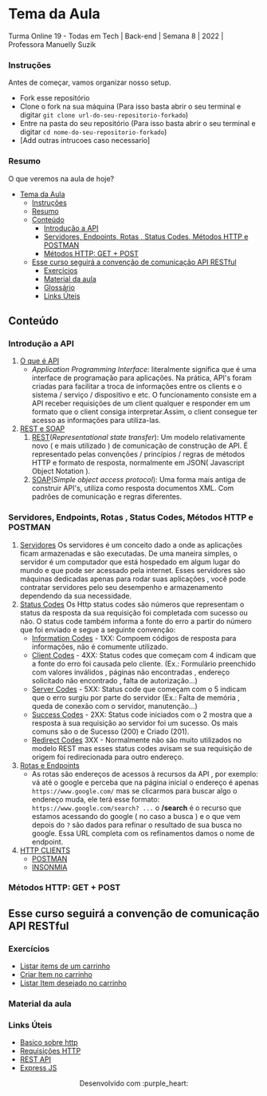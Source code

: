 # Tema da Aula

Turma Online 19 - Todas em Tech | Back-end | Semana 8 | 2022 | Professora Manuelly Suzik

### Instruções

Antes de começar, vamos organizar nosso setup.

- Fork esse repositório
- Clone o fork na sua máquina (Para isso basta abrir o seu terminal e digitar `git clone url-do-seu-repositorio-forkado`)
- Entre na pasta do seu repositório (Para isso basta abrir o seu terminal e digitar `cd nome-do-seu-repositorio-forkado`)
- [Add outras intrucoes caso necessario]

### Resumo

O que veremos na aula de hoje?

- [Tema da Aula](#tema-da-aula)
    - [Instruções](#instruções)
    - [Resumo](#resumo)
  - [Conteúdo](#conteúdo)
    - [Introdução a API](#introdução-a-api)
    - [Servidores, Endpoints, Rotas , Status Codes, Métodos HTTP e POSTMAN](#servidores-endpoints-rotas--status-codes-métodos-http-e-postman)
    - [Métodos HTTP: GET + POST](#métodos-http-get--post)
  - [Esse curso seguirá a convenção de comunicação API RESTful](#esse-curso-seguirá-a-convenção-de-comunicação-api-restful)
    - [Exercícios](#exercícios)
    - [Material da aula](#material-da-aula)
    - [Glossário](#glossário)
    - [Links Úteis](#links-úteis)

## Conteúdo

### Introdução a API

1. [O que é API](#api-pra-que-serve)
   - _Application Programming Interface_: literalmente significa que é uma interface de programação para aplicações. Na prática, API's foram criadas para facilitar a troca de informações entre os clients e o sistema / serviço / dispositivo e etc. O funcionamento consiste em a API receber requisições de um client qualquer e responder em um formato que o client consiga interpretar.Assim, o client consegue ter acesso as informações para utiliza-las.
2. [REST e SOAP](#o-que-e-rest)
   1. [REST](https://becode.com.br/o-que-e-api-rest-e-restful/)(_Representational state transfer_): Um modelo relativamente novo ( e mais utilizado ) de comunicação de construção de API. É representado pelas convenções / princípios / regras de métodos HTTP e formato de resposta, normalmente em JSON( Javascript Object Notation ).
   2. [SOAP](https://www.ibm.com/docs/pt-br/integration-bus/10.0?topic=services-what-is-soap)(_Simple object access protocol_): Uma forma mais antiga de construir API's, utiliza como resposta documentos XML. Com padrões de comunicação e regras diferentes.

### Servidores, Endpoints, Rotas , Status Codes, Métodos HTTP e POSTMAN

1. [Servidores](https://www.controle.net/faq/o-que-sao-servidores)
   Os servidores é um conceito dado a onde as aplicações ficam armazenadas e são executadas. De uma maneira simples, o servidor é um computador que está hospedado em algum lugar do mundo e que pode ser acessado pela internet. Esses servidores são máquinas dedicadas apenas para rodar suas aplicações , você pode contratar servidores pelo seu desempenho e armazenamento dependendo da sua necessidade.
2. [Status Codes](#status-codes)
   Os Http status codes são números que representam o status da resposta da sua requisição foi completada com sucesso ou não. O status code também informa a fonte do erro a partir do número que foi enviado e segue a seguinte convenção:
   - [Information Codes](https://developer.mozilla.org/en-US/docs/Web/HTTP/Status#information_responses) -
     1XX: Compoem códigos de resposta para informações, não é comumente utilizado.
   - [Client Codes](https://developer.mozilla.org/en-US/docs/Web/HTTP/Status#client_error_responses) -
     4XX: Status codes que começam com 4 indicam que a fonte do erro foi causada pelo cliente. (Ex.: Formulário preenchido com valores inválidos , páginas não encontradas , endereço solicitado não encontrado , falta de autorização...)
   - [Server Codes](https://developer.mozilla.org/en-US/docs/Web/HTTP/Status#server_error_responses) -
     5XX: Status code que começam com o 5 indicam que o erro surgiu por parte do servidor (Ex.: Falta de memória , queda de conexão com o servidor, manutenção...)
   - [Success Codes](https://developer.mozilla.org/en-US/docs/Web/HTTP/Status#successful_responses) -
     2XX: Status code iniciados com o 2 mostra que a resposta à sua requisição ao servidor foi um sucesso. Os mais comuns são o de Sucesso (200) e Criado (201).
   - [Redirect Codes](https://developer.mozilla.org/en-US/docs/Web/HTTP/Status#redirection_messages)
     3XX - Normalmente não são muito utilizados no modelo REST mas esses status codes avisam se sua requisição de origem foi redirecionada para outro endereço.
3. [Rotas e Endpoints]()
   - As rotas são endereços de acessos à recursos da API , por exemplo: vá até o google e perceba que na página inicial o endereço é apenas `https://www.google.com/` mas se clicarmos para buscar algo o endereço muda, ele terá esse formato: `https://www.google.com/search? ...` o **/search** é o recurso que estamos acessando do google ( no caso a busca ) e o que vem depois do `?` são dados para refinar o resultado de sua busca no google. Essa URL completa com os refinamentos damos o nome de endpoint.
4. [HTTP CLIENTS](#http-clients)
   - [POSTMAN](https://www.postman.com/)
   - [INSONMIA](https://insomnia.rest/)

### Métodos HTTP: GET + POST

## Esse curso seguirá a convenção de comunicação API RESTful

### Exercícios

- [Listar items de um carrinho](/exercicios/para-sala/)
- [Criar Item no carrinho](/exercicios/para-casa/)
- [Listar Item desejado no carrinho](/exercicios/para-casa/)

### Material da aula


### Links Úteis

- [Basico sobre http](https://developer.mozilla.org/pt-BR/docs/Web/HTTP/Basics_of_HTTP)
- [Requisições HTTP](https://developer.mozilla.org/pt-BR/docs/Web/HTTP/Messages#requisi%C3%A7%C3%B5es_http)
- [REST API](https://becode.com.br/o-que-e-api-rest-e-restful/)
- [Express JS](https://expressjs.com/pt-br/)

<p align="center">
Desenvolvido com :purple_heart:  
</p>
